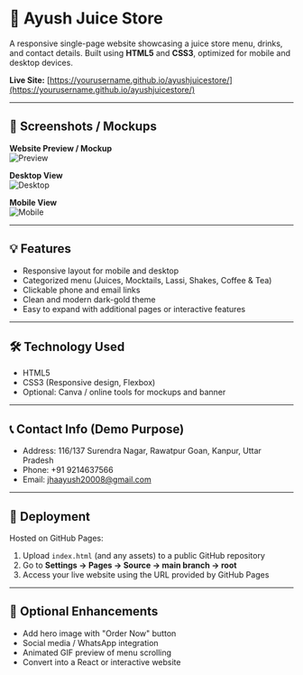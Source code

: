 # 🍹 Ayush Juice Store

A responsive single-page website showcasing a juice store menu, drinks, and contact details. Built using **HTML5** and **CSS3**, optimized for mobile and desktop devices.

**Live Site:** [https://yourusername.github.io/ayushjuicestore/](https://yourusername.github.io/ayushjuicestore/)

---

## 📸 Screenshots / Mockups

**Website Preview / Mockup**  
![Preview](screenshots/preview.png)

**Desktop View**  
![Desktop](screenshots/desktop.png)

**Mobile View**  
![Mobile](screenshots/mobile.png)

---

## 💡 Features

- Responsive layout for mobile and desktop  
- Categorized menu (Juices, Mocktails, Lassi, Shakes, Coffee & Tea)  
- Clickable phone and email links  
- Clean and modern dark-gold theme  
- Easy to expand with additional pages or interactive features  

---

## 🛠 Technology Used

- HTML5  
- CSS3 (Responsive design, Flexbox)  
- Optional: Canva / online tools for mockups and banner  

---

## 📞 Contact Info (Demo Purpose)

- Address: 116/137 Surendra Nagar, Rawatpur Goan, Kanpur, Uttar Pradesh  
- Phone: +91 9214637566  
- Email: jhaayush20008@gmail.com  

---

## 🚀 Deployment

Hosted on GitHub Pages:  

1. Upload `index.html` (and any assets) to a public GitHub repository  
2. Go to **Settings → Pages → Source → main branch → root**  
3. Access your live website using the URL provided by GitHub Pages  

---

## 🎨 Optional Enhancements

- Add hero image with "Order Now" button  
- Social media / WhatsApp integration  
- Animated GIF preview of menu scrolling  
- Convert into a React or interactive website
